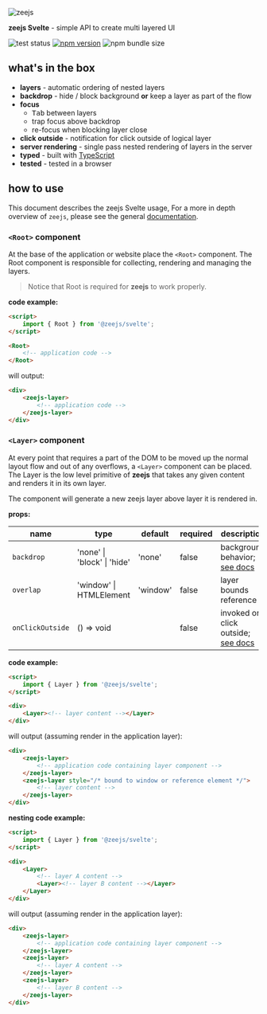 <p align="center">

![zeejs](https://github.com/idoros/zeejs/packages/site/media/logo.svg)

**zeejs Svelte** - simple API to create multi layered UI

![test status](https://github.com/idoros/zeejs/workflows/test/badge.svg)
[![npm version](https://img.shields.io/npm/v/@zeejs/svelte.svg?label=@zeejs/svelte)](https://www.npmjs.com/package/@zeejs/svelte)
![npm bundle size](https://img.shields.io/bundlephobia/minzip/@zeejs/svelte?label=minzip)
</p>

## what's in the box

-   **layers** - automatic ordering of nested layers
-   **backdrop** - hide / block background **or** keep a layer as part of the flow
-   **focus**
    - <kbd>Tab</kbd> between layers
    - trap focus above backdrop
    - re-focus when blocking layer close
-   **click outside** - notification for click outside of logical layer
-   **server rendering** - single pass nested rendering of layers in the server
-   **typed** - built with [TypeScript](https://www.typescriptlang.org/)
-   **tested** - tested in a browser

## how to use

This document describes the zeejs Svelte usage, For a more in depth overview of `zeejs`, please see the general [documentation](http://www.github.com/idoros/zeejs/docs/documentation.md).

### `<Root>` component

At the base of the application or website place the `<Root>` component. The Root component is responsible for collecting, rendering and managing the layers.

> Notice that Root is required for **zeejs** to work properly.

**code example:**

```html
<script>
    import { Root } from '@zeejs/svelte';
</script>

<Root>
    <!-- application code -->
</Root>
```

will output:

```html
<div>
    <zeejs-layer>
        <!-- application code -->
    </zeejs-layer>
</div>
```

### `<Layer>` component

At every point that requires a part of the DOM to be moved up the normal layout flow and out of any overflows, a `<Layer>` component can be placed. The Layer is the low level primitive of **zeejs** that takes any given content and renders it in its own layer.

The component will generate a new zeejs layer above layer it is rendered in.

**props:**

| name             | type                        | default  | required | description                                                                                                  |
| ---------------- | --------------------------- | -------- | -------- | ------------------------------------------------------------------------------------------------------------ |
| `backdrop`       | 'none' \| 'block' \| 'hide' | 'none'   | false    | background behavior; [see docs](http://www.github.com/idoros/zeejs/docs.documentation.md#backdrop)           |
| `overlap`        | 'window' \| HTMLElement    | 'window' | false    | layer bounds reference                                                                                       |
| `onClickOutside` | () => void                |          | false    | invoked on click outside; [see docs](http://www.github.com/idoros/zeejs/docs.documentation.md#click-outside) |

**code example:**

```html
<script>
    import { Layer } from '@zeejs/svelte';
</script>

<div>
    <Layer><!-- layer content --></Layer>
</div>
```

will output (assuming render in the application layer):

```html
<div>
    <zeejs-layer>
        <!-- application code containing layer component -->
    </zeejs-layer>
    <zeejs-layer style="/* bound to window or reference element */">
        <!-- layer content -->
    </zeejs-layer>
</div>
```

**nesting code example:**

```html
<script>
    import { Layer } from '@zeejs/svelte';
</script>

<div>
    <Layer>
        <!-- layer A content -->
        <Layer><!-- layer B content --></Layer>
    </Layer>
</div>
```

will output (assuming render in the application layer):

```html
<div>
    <zeejs-layer>
        <!-- application code containing layer component -->
    </zeejs-layer>
    <zeejs-layer>
        <!-- layer A content -->
    </zeejs-layer>
    <zeejs-layer>
        <!-- layer B content -->
    </zeejs-layer>
</div>
```
